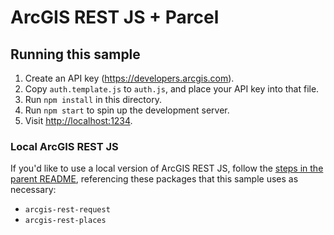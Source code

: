 # ArcGIS REST JS + Parcel

## Running this sample

1. Create an API key (<https://developers.arcgis.com>).
1. Copy `auth.template.js` to `auth.js`, and place your API key into that file.
1. Run `npm install` in this directory.
1. Run `npm start` to spin up the development server.
1. Visit [http://localhost:1234](http://localhost:1234).

### Local ArcGIS REST JS

If you'd like to use a local version of ArcGIS REST JS, follow the [steps in the parent README](../README.md#local-arcgis-rest-js-npm), referencing these packages that this sample uses as necessary:

- `arcgis-rest-request`
- `arcgis-rest-places`
